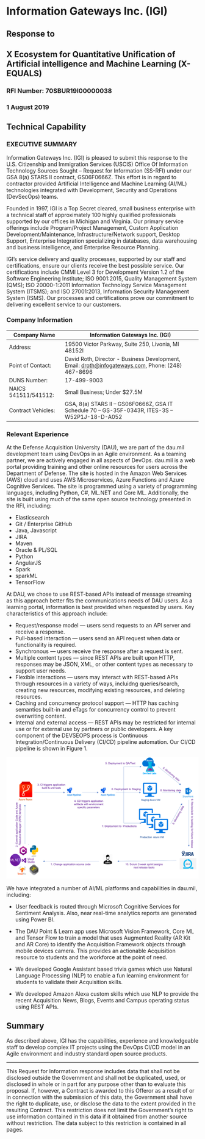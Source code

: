 # Information Gateways Inc. (IGI)

## Response to

## X Ecosystem for Quantitative Unification of Artificial intelligence and Machine Learning (X-EQUALS)

### RFI Number: 70SBUR19I00000038

### 1 August 2019

## Technical Capability

### EXECUTIVE SUMMARY 

Information Gateways Inc. (IGI) is pleased to submit this response to the U.S. Citizenship and Immigration Services (USCIS) Office Of Information Technology Sources Sought – Request for Information (SS-RFI) under our GSA 8(a) STARS II contract, GS06F0666Z. This effort is in regard to contractor provided Artificial Intelligence and Machine Learning (AI/ML) technologies integrated with Development, Security and Operations (DevSecOps) teams.

Founded in 1997, IGI is a Top Secret cleared, small business enterprise with a technical staff of approximately 100 highly qualified professionals supported by our offices in Michigan and Virginia. Our primary service offerings include Program/Project Management, Custom Application Development/Maintenance, Infrastructure/Network support, Desktop Support, Enterprise Integration specializing in databases, data warehousing and business intelligence, and Enterprise Resource Planning. 

IGI’s service delivery and quality processes, supported by our staff and certifications, ensure our clients receive the best possible service. Our certifications include CMMI Level 3 for Development Version 1.2 of the Software Engineering Institute; ISO 9001:2015, Quality Management System (QMS); ISO 20000-1:2011 Information Technology Service Management System (ITSMS); and ISO 27001:2013, Information Security Management System (ISMS). Our processes and certifications prove our commitment to delivering excellent service to our customers.
 
### Company Information

Company Name  | Information Gateways Inc. (IGI)
------------- | -------------
Address:  | 19500 Victor Parkway, Suite 250, Livonia, MI 48152l
Point of Contact:  | David Roth, Director - Business Development, Email: droth@infogateways.com, Phone: (248) 467-8696
DUNS Number: | 17-499-9003
NAICS 541511/541512: | Small Business; Under $27.5M
Contract Vehicles: | GSA, 8(a) STARS II – GS06F0666Z, GSA IT Schedule 70 – GS-35F-0343R, ITES-3S – W52P1J-18-D-A052

### Relevant Experience 
At the Defense Acquisition University (DAU), we are part of the dau.mil development team using DevOps in an Agile environment. As a teaming partner, we are actively engaged in all aspects of DevOps. dau.mil is a web portal providing training and other online resources for users across the Department of Defense. The site is hosted in the Amazon Web Services (AWS) cloud and uses AWS Microservices,  Azure  Functions  and  Azure  Cognitive  Services. The site is programmed using a variety of programming languages, including Python,  C#,  ML.NET  and  Core  ML. Additionally, the site is built using much of the same open source technology presented in the RFI, including:

* Elasticsearch
* Git  /  Enterprise  GitHub
* Java,  Javascript
* JIRA
* Maven
* Oracle  &  PL/SQL
* Python
* AngularJS
* Spark
* sparkML
* TensorFlow

At DAU, we chose to use REST-based APIs instead of message streaming as this approach better fits the communications needs of DAU users. As a learning portal, information is best provided when requested by users. Key characteristics of this approach include:

* Request/response model — users send requests to an API server and receive a response.
* Pull-based interaction — users send an API request when data or functionality is required.
* Synchronous — users receive the response after a request is sent.
* Multiple content types — since REST APIs are built upon HTTP, responses may be JSON, XML, or other content types as necessary to support user needs.
* Flexible interactions — users may interact with REST-based APIs through resources in a variety of ways, incluidng queries/search, creating new resources, modifying existing resources, and deleting resources. 
* Caching and concurrency protocol support — HTTP has caching semantics built-in and eTags for concurrency control to prevent overwriting content.
* Internal and external access — REST APIs may be restricted for internal use or for external use by partners or public developers.
A key component of the DEVSEOPS process is Continuous Integration/Continuous Delivery (CI/CD) pipeline automation. Our CI/CD pipeline is shown in Figure 1. 
 
![CI\CD Pipeline](Images/pipeline.png)



We have integrated a number of AI/ML platforms and capabilities in dau.mil, including:

* User feedback is routed through Microsoft Cognitive Services for Sentiment  Analysis. Also, near real-time analytics reports are generated using Power BI.

* The DAU Point & Learn app uses Microsoft Vision Framework, Core ML and Tensor Flow to train a model that uses Augmented Reality (AR Kit and AR Core) to identify the Acquisition Framework objects through mobile devices camera. This provides an actionable Acquisition resource to students and the workforce at the point of need.

* We developed Google Assistant based trivia games which use Natural  Language Processing (NLP) to enable a fun learning environment for students to validate their Acquisition skills.

* We developed Amazon Alexa custom skills which use NLP to provide the recent Acquisition News, Blogs, Events and Campus operating status using REST APIs.

## Summary

As described above, IGI has the capabilities, experience and knowledgeable staff to develop complex IT projects using the DevOps CI/CD model in an Agile environment and industry standard open source products.

---------

This Request for Information response includes data that shall not be disclosed outside the Government and shall not be duplicated, used, or disclosed in whole or in part for any purpose other than to evaluate this proposal. If, however, a Contract is awarded to this Offeror as a result of or in connection with the submission of this data, the Government shall have the right to duplicate, use, or disclose the data to the extent provided in the resulting Contract. This restriction does not limit the Government’s right to use information contained in this data if it obtained from another source without restriction. The data subject to this restriction is contained in all pages.